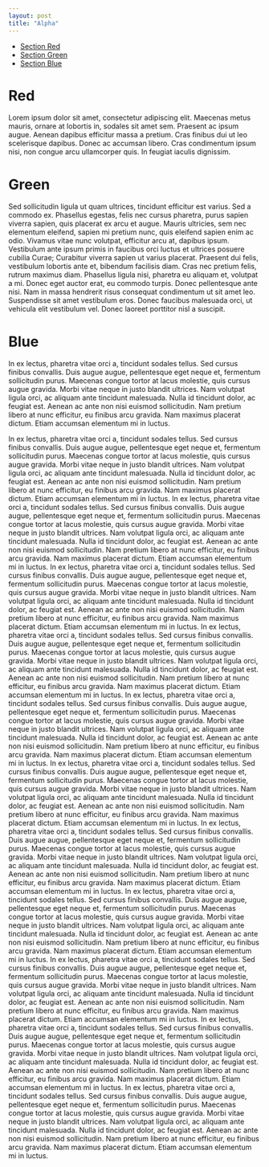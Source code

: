 ```yaml
---
layout: post
title: "Alpha"
---
```


* [Section Red](alpha.html#red)
* [Section Green](alpha.html#green)
* [Section Blue](alpha.html#blue)

<!--more-->

# <a id="red">Red</a>

Lorem ipsum dolor sit amet, consectetur adipiscing elit. Maecenas metus mauris, ornare at lobortis in, sodales sit amet sem. Praesent ac ipsum augue. Aenean dapibus efficitur massa a pretium. Cras finibus dui ut leo scelerisque dapibus. Donec ac accumsan libero. Cras condimentum ipsum nisi, non congue arcu ullamcorper quis. In feugiat iaculis dignissim.

# <a id="green">Green</a>
Sed sollicitudin ligula ut quam ultrices, tincidunt efficitur est varius. Sed a commodo ex. Phasellus egestas, felis nec cursus pharetra, purus sapien viverra sapien, quis placerat ex arcu et augue. Mauris ultricies, sem nec elementum eleifend, sapien mi pretium nunc, quis eleifend sapien enim ac odio. Vivamus vitae nunc volutpat, efficitur arcu at, dapibus ipsum. Vestibulum ante ipsum primis in faucibus orci luctus et ultrices posuere cubilia Curae; Curabitur viverra sapien ut varius placerat. Praesent dui felis, vestibulum lobortis ante et, bibendum facilisis diam. Cras nec pretium felis, rutrum maximus diam. Phasellus ligula nisi, pharetra eu aliquam et, volutpat a mi. Donec eget auctor erat, eu commodo turpis. Donec pellentesque ante nisi. Nam in massa hendrerit risus consequat condimentum ut sit amet leo. Suspendisse sit amet vestibulum eros. Donec faucibus malesuada orci, ut vehicula elit vestibulum vel. Donec laoreet porttitor nisl a suscipit.

# <a id="blue">Blue</a>
In ex lectus, pharetra vitae orci a, tincidunt sodales tellus. Sed cursus finibus convallis. Duis augue augue, pellentesque eget neque et, fermentum sollicitudin purus. Maecenas congue tortor at lacus molestie, quis cursus augue gravida. Morbi vitae neque in justo blandit ultrices. Nam volutpat ligula orci, ac aliquam ante tincidunt malesuada. Nulla id tincidunt dolor, ac feugiat est. Aenean ac ante non nisi euismod sollicitudin. Nam pretium libero at nunc efficitur, eu finibus arcu gravida. Nam maximus placerat dictum. Etiam accumsan elementum mi in luctus.

In ex lectus, pharetra vitae orci a, tincidunt sodales tellus. Sed cursus finibus convallis. Duis augue augue, pellentesque eget neque et, fermentum sollicitudin purus. Maecenas congue tortor at lacus molestie, quis cursus augue gravida. Morbi vitae neque in justo blandit ultrices. Nam volutpat ligula orci, ac aliquam ante tincidunt malesuada. Nulla id tincidunt dolor, ac feugiat est. Aenean ac ante non nisi euismod sollicitudin. Nam pretium libero at nunc efficitur, eu finibus arcu gravida. Nam maximus placerat dictum. Etiam accumsan elementum mi in luctus.
In ex lectus, pharetra vitae orci a, tincidunt sodales tellus. Sed cursus finibus convallis. Duis augue augue, pellentesque eget neque et, fermentum sollicitudin purus. Maecenas congue tortor at lacus molestie, quis cursus augue gravida. Morbi vitae neque in justo blandit ultrices. Nam volutpat ligula orci, ac aliquam ante tincidunt malesuada. Nulla id tincidunt dolor, ac feugiat est. Aenean ac ante non nisi euismod sollicitudin. Nam pretium libero at nunc efficitur, eu finibus arcu gravida. Nam maximus placerat dictum. Etiam accumsan elementum mi in luctus.
In ex lectus, pharetra vitae orci a, tincidunt sodales tellus. Sed cursus finibus convallis. Duis augue augue, pellentesque eget neque et, fermentum sollicitudin purus. Maecenas congue tortor at lacus molestie, quis cursus augue gravida. Morbi vitae neque in justo blandit ultrices. Nam volutpat ligula orci, ac aliquam ante tincidunt malesuada. Nulla id tincidunt dolor, ac feugiat est. Aenean ac ante non nisi euismod sollicitudin. Nam pretium libero at nunc efficitur, eu finibus arcu gravida. Nam maximus placerat dictum. Etiam accumsan elementum mi in luctus.
In ex lectus, pharetra vitae orci a, tincidunt sodales tellus. Sed cursus finibus convallis. Duis augue augue, pellentesque eget neque et, fermentum sollicitudin purus. Maecenas congue tortor at lacus molestie, quis cursus augue gravida. Morbi vitae neque in justo blandit ultrices. Nam volutpat ligula orci, ac aliquam ante tincidunt malesuada. Nulla id tincidunt dolor, ac feugiat est. Aenean ac ante non nisi euismod sollicitudin. Nam pretium libero at nunc efficitur, eu finibus arcu gravida. Nam maximus placerat dictum. Etiam accumsan elementum mi in luctus.
In ex lectus, pharetra vitae orci a, tincidunt sodales tellus. Sed cursus finibus convallis. Duis augue augue, pellentesque eget neque et, fermentum sollicitudin purus. Maecenas congue tortor at lacus molestie, quis cursus augue gravida. Morbi vitae neque in justo blandit ultrices. Nam volutpat ligula orci, ac aliquam ante tincidunt malesuada. Nulla id tincidunt dolor, ac feugiat est. Aenean ac ante non nisi euismod sollicitudin. Nam pretium libero at nunc efficitur, eu finibus arcu gravida. Nam maximus placerat dictum. Etiam accumsan elementum mi in luctus.
In ex lectus, pharetra vitae orci a, tincidunt sodales tellus. Sed cursus finibus convallis. Duis augue augue, pellentesque eget neque et, fermentum sollicitudin purus. Maecenas congue tortor at lacus molestie, quis cursus augue gravida. Morbi vitae neque in justo blandit ultrices. Nam volutpat ligula orci, ac aliquam ante tincidunt malesuada. Nulla id tincidunt dolor, ac feugiat est. Aenean ac ante non nisi euismod sollicitudin. Nam pretium libero at nunc efficitur, eu finibus arcu gravida. Nam maximus placerat dictum. Etiam accumsan elementum mi in luctus.
In ex lectus, pharetra vitae orci a, tincidunt sodales tellus. Sed cursus finibus convallis. Duis augue augue, pellentesque eget neque et, fermentum sollicitudin purus. Maecenas congue tortor at lacus molestie, quis cursus augue gravida. Morbi vitae neque in justo blandit ultrices. Nam volutpat ligula orci, ac aliquam ante tincidunt malesuada. Nulla id tincidunt dolor, ac feugiat est. Aenean ac ante non nisi euismod sollicitudin. Nam pretium libero at nunc efficitur, eu finibus arcu gravida. Nam maximus placerat dictum. Etiam accumsan elementum mi in luctus.
In ex lectus, pharetra vitae orci a, tincidunt sodales tellus. Sed cursus finibus convallis. Duis augue augue, pellentesque eget neque et, fermentum sollicitudin purus. Maecenas congue tortor at lacus molestie, quis cursus augue gravida. Morbi vitae neque in justo blandit ultrices. Nam volutpat ligula orci, ac aliquam ante tincidunt malesuada. Nulla id tincidunt dolor, ac feugiat est. Aenean ac ante non nisi euismod sollicitudin. Nam pretium libero at nunc efficitur, eu finibus arcu gravida. Nam maximus placerat dictum. Etiam accumsan elementum mi in luctus.
In ex lectus, pharetra vitae orci a, tincidunt sodales tellus. Sed cursus finibus convallis. Duis augue augue, pellentesque eget neque et, fermentum sollicitudin purus. Maecenas congue tortor at lacus molestie, quis cursus augue gravida. Morbi vitae neque in justo blandit ultrices. Nam volutpat ligula orci, ac aliquam ante tincidunt malesuada. Nulla id tincidunt dolor, ac feugiat est. Aenean ac ante non nisi euismod sollicitudin. Nam pretium libero at nunc efficitur, eu finibus arcu gravida. Nam maximus placerat dictum. Etiam accumsan elementum mi in luctus.
In ex lectus, pharetra vitae orci a, tincidunt sodales tellus. Sed cursus finibus convallis. Duis augue augue, pellentesque eget neque et, fermentum sollicitudin purus. Maecenas congue tortor at lacus molestie, quis cursus augue gravida. Morbi vitae neque in justo blandit ultrices. Nam volutpat ligula orci, ac aliquam ante tincidunt malesuada. Nulla id tincidunt dolor, ac feugiat est. Aenean ac ante non nisi euismod sollicitudin. Nam pretium libero at nunc efficitur, eu finibus arcu gravida. Nam maximus placerat dictum. Etiam accumsan elementum mi in luctus.
In ex lectus, pharetra vitae orci a, tincidunt sodales tellus. Sed cursus finibus convallis. Duis augue augue, pellentesque eget neque et, fermentum sollicitudin purus. Maecenas congue tortor at lacus molestie, quis cursus augue gravida. Morbi vitae neque in justo blandit ultrices. Nam volutpat ligula orci, ac aliquam ante tincidunt malesuada. Nulla id tincidunt dolor, ac feugiat est. Aenean ac ante non nisi euismod sollicitudin. Nam pretium libero at nunc efficitur, eu finibus arcu gravida. Nam maximus placerat dictum. Etiam accumsan elementum mi in luctus.